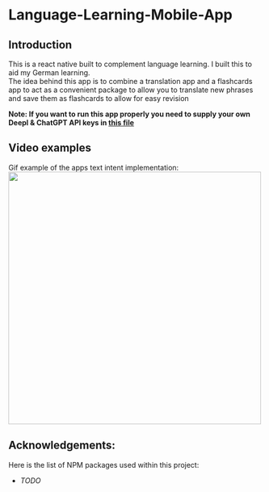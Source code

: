 # Language-Learning-Mobile-App
## Introduction
This is a react native built to complement language learning. I built this to aid my German learning.<br>
The idea behind this app is to combine a translation app and a flashcards app to act as a convenient package to allow you to translate new phrases and save them as flashcards to allow for easy revision

<b>Note: If you want to run this app properly you need to supply your own Deepl & ChatGPT API keys in [this file](https://github.com/Dropmajor/Language-Learning-Mobile-App/blob/main/Flashcard-App/components/APIDataHandler.js)</b>
## Video examples
Gif example of the apps text intent implementation:<br/>
<img src="/Examples/TextIntentExample.gif" height="500">

## Acknowledgements:
Here is the list of NPM packages used within this project:
 - *TODO*
